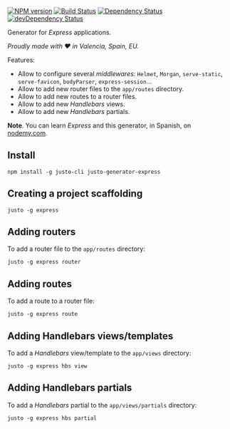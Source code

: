 [![NPM version](http://img.shields.io/npm/v/justo-generator-express.svg)](https://www.npmjs.org/package/justo-generator-express)
[![Build Status](https://travis-ci.org/justojsg/justo-generator-express.svg?branch=master)](https://travis-ci.org/justojsg/justo-generator-express)
[![Dependency Status](https://david-dm.org/justojsg/justo-generator-express.svg)](https://david-dm.org/justojsg/justo-generator-express)
[![devDependency Status](https://david-dm.org/justojsg/justo-generator-express/dev-status.svg)](https://david-dm.org/justojsg/justo-generator-express#info=devDependencies)

Generator for *Express* applications.

*Proudly made with ♥ in Valencia, Spain, EU.*

Features:

- Allow to configure several *middlewares*: `Helmet`, `Morgan`, `serve-static`, `serve-favicon`,
  `bodyParser`, `express-session`...
- Allow to add new router files to the `app/routes` directory.
- Allow to add new routes to a router files.
- Allow to add new *Handlebars* views.
- Allow to add new *Handlebars* partials.

**Note**. You can learn *Express* and this generator, in Spanish, on [nodemy.com](http://nodemy.com).

## Install

```
npm install -g justo-cli justo-generator-express
```

## Creating a project scaffolding

```
justo -g express
```

## Adding routers

To add a router file to the `app/routes` directory:

```
justo -g express router
```

## Adding routes

To add a route to a router file:

```
justo -g express route
```

## Adding Handlebars views/templates

To add a *Handlebars* view/template to the `app/views` directory:

```
justo -g express hbs view
```

## Adding Handlebars partials

To add a *Handlebars* partial to the `app/views/partials` directory:

```
justo -g express hbs partial
```
